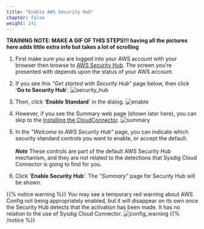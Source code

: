 ```yaml
---
title: "Enable AWS Security Hub"
chapter: false
weight: 241
---
```


**TRAINING NOTE: MAKE A GIF OF THIS STEPS!!! having all the pictures here adds little extra info but takes a lot of scrolling**

1. First make sure you are logged into your AWS account with your browser then browse to [AWS Security Hub](https://console.aws.amazon.com/securityhub/home). The screen you're presented with depends upon the status of your AWS account. 

2. If you see this _“Get started with Security Hub”_ page below, then click '**Go to Security Hub**'. ![security_hub](/images/20_workshop_setup/security_hub.png)

3. Then, click '**Enable Standard**' in the dialog. ![enable](/images/20_workshop_setup/enable_standard.png)

4. However, if you see the Summary web page (shown later here), you can skip to the [Installing the CloudConnector](/20_workshop_setup/24_setup_cloudtrail/242_install_cloudconnector.html). ![summary](/images/20_workshop_setup/summary.png)

5. In the _"Welcome to AWS Security Hub"_ page, you can indicate which security standard controls you want to enable, or accept the default. <br /><br />***Note*** These controls are part of the default AWS Security Hub mechanism, and they are not related to the detections that Sysdig Cloud Connector is going to find for you.

6. Click '**Enable Security Hub**'. The _"Summary"_ page for Security Hub will be shown.  

{{% notice warning %}}
You may see a temporary red warning about AWS Config not being appropriately enabled, but it will disappear on its own once the Security Hub detects that the activation has been made. It has no relation to the use of Sysdig Cloud Connector.
![config_warning](/images/20_workshop_setup/config.png)
{{% /notice %}} 


